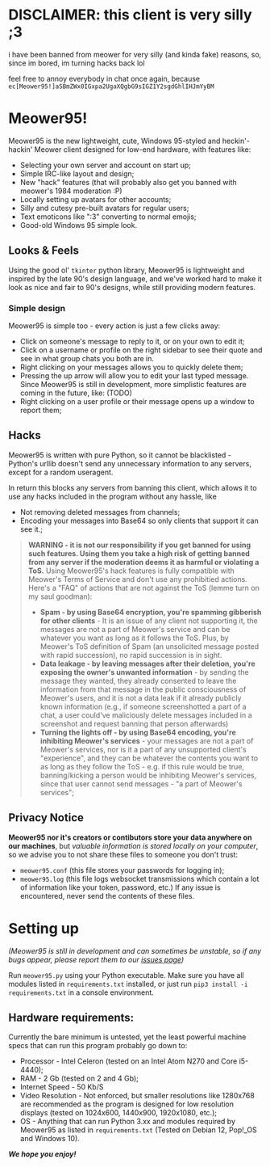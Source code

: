 # DISCLAIMER: this client is very silly ;3
i have been banned from meower for very silly (and kinda fake) reasons, so, since im bored, im turning hacks back lol

feel free to annoy everybody in chat once again, because `ec[Meower95!]aSBmZWx0IGxpa2UgaXQgbG9sIGZ1Y2sgdGhlIHJmYyBM`

# Meower95!
Meower95 is the new lightweight, cute, Windows 95-styled and heckin'-hackin' Meower client designed for low-end hardware, with features like:
* Selecting your own server and account on start up;
* Simple IRC-like layout and design;
* New "hack" features (that will probably also get you banned with meower's 1984 moderation :P)
* Locally setting up avatars for other accounts;
* Silly and cutesy pre-built avatars for regular users;
* Text emoticons like ":3" converting to normal emojis;
* Good-old Windows 95 simple look.
## Looks & Feels
Using the good ol' `tkinter` python library, Meower95 is lightweight and inspired by the late 90's design language, and we've worked hard to make it look as nice and fair to 90's designs, while still providing modern features.
### Simple design
Meower95 is simple too - every action is just a few clicks away:
* Click on someone's message to reply to it, or on your own to edit it;
* Click on a username or profile on the right sidebar to see their quote and see in what group chats you both are in.
* Right clicking on your messages allows you to quickly delete them;
* Pressing the up arrow will allow you to edit your last typed message.
Since Meower95 is still in development, more simplistic features are coming in the future, like: (TODO)
* Right clicking on a user profile or their message opens up a window to report them;
## Hacks
Meower95 is written with pure Python, so it cannot be blacklisted - Python's urllib doesn't send any unnecessary information to any servers, except for a random useragent.

In return this blocks any servers from banning this client, which allows it to use any hacks included in the program without any hassle, like
* Not removing deleted messages from channels;
* Encoding your messages into Base64 so only clients that support it can see it.;
> **WARNING - it is not our responsibility if you get banned for using such features. Using them you take a high risk of getting banned from any server if the moderation deems it as harmful or violating a ToS.**
> Using Meower95's hack features is fully compatible with Meower's Terms of Service and don't use any prohibitied actions.
> Here's a "FAQ" of actions that are not against the ToS (lemme turn on my saul goodman):
> * **Spam - by using Base64 encryption, you're spamming gibberish for other clients** - It is an issue of any client not supporting it, the messages are not a part of Meower's service and can be whatever you want as long as it follows the ToS. Plus, by Meower's ToS definition of Spam (an unsolicited message posted with rapid succession), no rapid succession is in sight.
> * **Data leakage - by leaving messages after their deletion, you're exposing the owner's unwanted information** - by sending the message they wanted, they already consented to leave the information from that message in the public consciousness of Meower's users, and it is not a data leak if it already publicly known information (e.g., if someone screenshotted a part of a chat, a user could've maliciously delete messages included in a screenshot and request banning that person afterwards)
> * **Turning the lights off - by using Base64 encoding, you're inhibiting Meower's services** - your messages are not a part of Meower's services, nor is it a part of any unsupported client's "experience", and they can be whatever the contents you want to as long as they follow the ToS - e.g. if this rule would be true, banning/kicking a person would be inhibiting Meower's services, since that user cannot send messages - "a part of Meower's services";
## Privacy Notice
**Meower95 nor it's creators or contibutors store your data anywhere on our machines**, but *valuable information is stored locally on your computer*, so we advise you to not share these files to someone you don't trust:
* `meower95.conf` (this file stores your passwords for logging in);
* `meower95.log` (this file logs websocket transmissions which contain a lot of information like your token, password, etc.)
If any issue is encountered, never send the contents of these files.

# Setting up
*(Meower95 is still in development and can sometimes be unstable, so if any bugs appear, please report them to our [issues page](https://github.com/tehbarney86/meower95/issues/))*

Run `meower95.py` using your Python executable. Make sure you have all modules listed in `requirements.txt` installed, or just run `pip3 install -i requirements.txt` in a console environment.

## Hardware requirements:
Currently the bare minimum is untested, yet the least powerful machine specs that can run this program probably go down to:
* Processor - Intel Celeron (tested on an Intel Atom N270 and Core i5-4440);
* RAM - 2 Gb (tested on 2 and 4 Gb);
* Internet Speed - 50 Kb/S
* Video Resolution - Not enforced, but smaller resolutions like 1280x768 are recommended as the program is designed for low resolution displays (tested on 1024x600, 1440x900, 1920x1080, etc.);
* OS - Anything that can run Python 3.xx and modules required by Meower95 as listed in `requirements.txt` (Tested on Debian 12, Pop!_OS and Windows 10).

***We hope you enjoy!***
